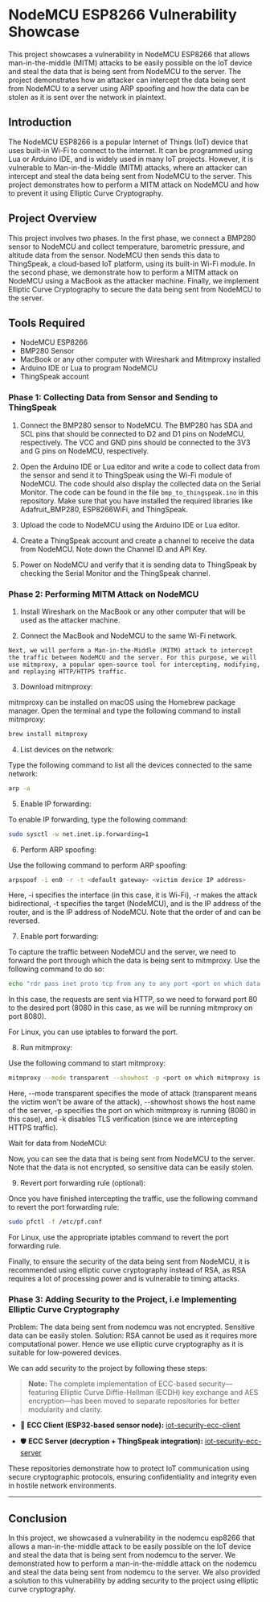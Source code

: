 # NodeMCU ESP8266 Vulnerability Showcase

This project showcases a vulnerability in NodeMCU ESP8266 that allows man-in-the-middle (MITM) attacks to be easily possible on the IoT device and steal the data that is being sent from NodeMCU to the server. The project demonstrates how an attacker can intercept the data being sent from NodeMCU to a server using ARP spoofing and how the data can be stolen as it is sent over the network in plaintext.

## Introduction

The NodeMCU ESP8266 is a popular Internet of Things (IoT) device that uses built-in Wi-Fi to connect to the internet. It can be programmed using Lua or Arduino IDE, and is widely used in many IoT projects. However, it is vulnerable to Man-in-the-Middle (MITM) attacks, where an attacker can intercept and steal the data being sent from NodeMCU to the server. This project demonstrates how to perform a MITM attack on NodeMCU and how to prevent it using Elliptic Curve Cryptography.

## Project Overview

This project involves two phases. In the first phase, we connect a BMP280 sensor to NodeMCU and collect temperature, barometric pressure, and altitude data from the sensor. NodeMCU then sends this data to ThingSpeak, a cloud-based IoT platform, using its built-in Wi-Fi module. In the second phase, we demonstrate how to perform a MITM attack on NodeMCU using a MacBook as the attacker machine. Finally, we implement Elliptic Curve Cryptography to secure the data being sent from NodeMCU to the server.

## Tools Required

- NodeMCU ESP8266
- BMP280 Sensor
- MacBook or any other computer with Wireshark and Mitmproxy installed
- Arduino IDE or Lua to program NodeMCU
- ThingSpeak account

### Phase 1: Collecting Data from Sensor and Sending to ThingSpeak

1. Connect the BMP280 sensor to NodeMCU. The BMP280 has SDA and SCL pins that should be connected to D2 and D1 pins on NodeMCU, respectively. The VCC and GND pins should be connected to the 3V3 and G pins on NodeMCU, respectively.

2. Open the Arduino IDE or Lua editor and write a code to collect data from the sensor and send it to ThingSpeak using the Wi-Fi module of NodeMCU. The code should also display the collected data on the Serial Monitor. The code can be found in the file `bmp_to_thingspeak.ino` in this repository. Make sure that you have installed the required libraries like Adafruit_BMP280, ESP8266WiFi, and ThingSpeak.

3. Upload the code to NodeMCU using the Arduino IDE or Lua editor.

4. Create a ThingSpeak account and create a channel to receive the data from NodeMCU. Note down the Channel ID and API Key.

5. Power on NodeMCU and verify that it is sending data to ThingSpeak by checking the Serial Monitor and the ThingSpeak channel.

### Phase 2: Performing MITM Attack on NodeMCU

1. Install Wireshark on the MacBook or any other computer that will be used as the attacker machine.

2. Connect the MacBook and NodeMCU to the same Wi-Fi network.

`Next, we will perform a Man-in-the-Middle (MITM) attack to intercept the traffic between NodeMCU and the server. For this purpose, we will use mitmproxy, a popular open-source tool for intercepting, modifying, and replaying HTTP/HTTPS traffic.`

3. Download mitmproxy:

mitmproxy can be installed on macOS using the Homebrew package manager. Open the terminal and type the following command to install mitmproxy:

```zsh
brew install mitmproxy
```

4. List devices on the network:

Type the following command to list all the devices connected to the same network:
```zsh
arp -a
```

5. Enable IP forwarding:

To enable IP forwarding, type the following command:

```zsh
sudo sysctl -w net.inet.ip.forwarding=1
```

6. Perform ARP spoofing:

Use the following command to perform ARP spoofing:

```zsh
arpspoof -i en0 -r -t <default gateway> <victim device IP address>
```

Here, -i specifies the interface (in this case, it is Wi-Fi), -r makes the attack bidirectional, -t specifies the target (NodeMCU), and <default gateway> is the IP address of the router, and <victim device IP address> is the IP address of NodeMCU. Note that the order of <default gateway> and <victim device IP address> can be reversed.

7. Enable port forwarding:

To capture the traffic between NodeMCU and the server, we need to forward the port through which the data is being sent to mitmproxy. Use the following command to do so:

```zsh
echo "rdr pass inet proto tcp from any to any port <port on which data is being sent> -> 127.0.0.1 port <port on which mitmproxy is running>" | sudo pfctl -ef -
```

In this case, the requests are sent via HTTP, so we need to forward port 80 to the desired port (8080 in this case, as we will be running mitmproxy on port 8080).

For Linux, you can use iptables to forward the port.

8. Run mitmproxy:

Use the following command to start mitmproxy:

```zsh
mitmproxy --mode transparent --showhost -p <port on which mitmproxy is running> -k
```

Here, --mode transparent specifies the mode of attack (transparent means the victim won't be aware of the attack), --showhost shows the host name of the server, -p specifies the port on which mitmproxy is running (8080 in this case), and -k disables TLS verification (since we are intercepting HTTPS traffic).

Wait for data from NodeMCU:

Now, you can see the data that is being sent from NodeMCU to the server. Note that the data is not encrypted, so sensitive data can be easily stolen.

9. Revert port forwarding rule (optional):

Once you have finished intercepting the traffic, use the following command to revert the port forwarding rule:

```zsh
sudo pfctl -f /etc/pf.conf
```

For Linux, use the appropriate iptables command to revert the port forwarding rule.

Finally, to ensure the security of the data being sent from NodeMCU, it is recommended using elliptic curve cryptography instead of RSA, as RSA requires a lot of processing power and is vulnerable to timing attacks.

### Phase 3: Adding Security to the Project, i.e Implementing Elliptic Curve Cryptography

Problem: The data being sent from nodemcu was not encrypted. Sensitive data can be easily stolen.
Solution: RSA cannot be used as it requires more computational power. Hence we use elliptic curve cryptography as it is suitable for low-powered devices.

We can add security to the project by following these steps:

> **Note:** The complete implementation of ECC-based security—featuring Elliptic Curve Diffie-Hellman (ECDH) key exchange and AES encryption—has been moved to separate repositories for better modularity and clarity.

* 🔐 **ECC Client (ESP32-based sensor node):**
  [iot-security-ecc-client](https://github.com/costomato/iot-security-ecc-client)

* 🛡️ **ECC Server (decryption + ThingSpeak integration):**
  [iot-security-ecc-server](https://github.com/costomato/iot-security-ecc-server)

These repositories demonstrate how to protect IoT communication using secure cryptographic protocols, ensuring confidentiality and integrity even in hostile network environments.

---

## Conclusion

In this project, we showcased a vulnerability in the nodemcu esp8266 that allows a man-in-the-middle attack to be easily possible on the IoT device and steal the data that is being sent from nodemcu to the server. We demonstrated how to perform a man-in-the-middle attack on the nodemcu and steal the data being sent from nodemcu to the server. We also provided a solution to this vulnerability by adding security to the project using elliptic curve cryptography.